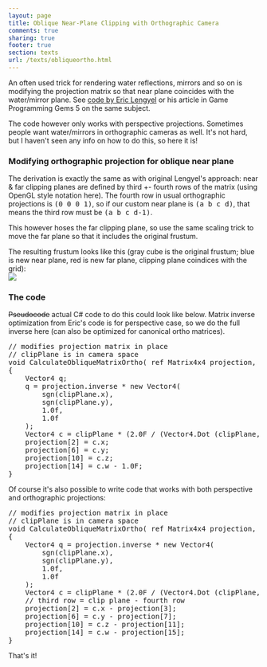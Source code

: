 ```yaml
---
layout: page
title: Oblique Near-Plane Clipping with Orthographic Camera
comments: true
sharing: true
footer: true
section: texts
url: /texts/obliqueortho.html
---
```


An often used trick for rendering water reflections, mirrors and so on is modifying the projection
matrix so that near plane coincides with the water/mirror plane. See <a href='http://www.terathon.com/code/oblique.php'>code by Eric Lengyel</a>
or his article in Game Programming Gems 5 on the same subject.

<p>
The code however only works with perspective projections. Sometimes people want water/mirrors in
orthographic cameras as well. It's not hard, but I haven't seen any info on how to do this, so here it is!
</p>


<h3>Modifying orthographic projection for oblique near plane</h3>
<p>
The derivation is exactly the same as with original Lengyel's approach: near &amp; far clipping planes
are defined by third +- fourth rows of the matrix (using OpenGL style notation here). The fourth
row in usual orthographic projections is <tt>(0 0 0 1)</tt>, so if our custom near plane is <tt>(a b c d)</tt>, that means
the third row must be <tt>(a b c d-1)</tt>.
</p>
<p>
This however hoses the far clipping plane, so use the same scaling trick to move the far plane so that it
includes the original frustum.
</p>
<p>The resulting frustum looks like this (gray cube is the original frustum; blue is new near plane, red is new
far plane, clipping plane coindices with the grid): <br />
<img src='img/oblique-ortho.png' />
</p>

<h3>The code</h3>
<p>
<del>Pseudocode</del> actual C# code to do this could look like below. Matrix
inverse optimization from Eric's code is for perspective case, so we do the full inverse
here (can also be optimized for canonical ortho matrices).
<pre>
// modifies projection matrix in place
// clipPlane is in camera space
void CalculateObliqueMatrixOrtho( ref Matrix4x4 projection, Vector4 clipPlane )
{
    Vector4 q;
    q = projection.inverse * new Vector4(
        sgn(clipPlane.x),
        sgn(clipPlane.y),
        1.0f,
        1.0f
    );
    Vector4 c = clipPlane * (2.0F / (Vector4.Dot (clipPlane, q)));
    projection[2] = c.x;
    projection[6] = c.y;
    projection[10] = c.z;
    projection[14] = c.w - 1.0F;
}
</pre>
Of course it's also possible to write code that works with both perspective and
orthographic projections:
<pre>
// modifies projection matrix in place
// clipPlane is in camera space
void CalculateObliqueMatrixOrtho( ref Matrix4x4 projection, Vector4 clipPlane )
{
    Vector4 q = projection.inverse * new Vector4(
        sgn(clipPlane.x),
        sgn(clipPlane.y),
        1.0f,
        1.0f
    );
    Vector4 c = clipPlane * (2.0F / (Vector4.Dot (clipPlane, q)));
    // third row = clip plane - fourth row
    projection[2] = c.x - projection[3];
    projection[6] = c.y - projection[7];
    projection[10] = c.z - projection[11];
    projection[14] = c.w - projection[15];
}
</pre>
That's it!
</p>
